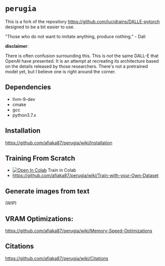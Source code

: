 # `perugia`

This is a fork of the repository https://github.com/lucidrains/DALLE-pytorch designed to be a bit easier to use.

"Those who do not want to imitate anything, produce nothing." - Dali

**disclaimer**: 

There is often confusion surrounding this. This is _not_ the same DALL-E that OpenAI have presented. It is an attempt at recreating its architecture based on the details released by those researchers. There's not a pretrained model yet, but I believe one is right around the corner.


## Dependencies
- llvm-9-dev
- cmake
- gcc
- python3.7.x

## Installation

https://github.com/afiaka87/perugia/wiki/Installation

## Training From Scratch
- [![Open In Colab](https://colab.research.google.com/assets/colab-badge.svg)](https://colab.research.google.com/drive/1dWvA54k4fH8zAmiix3VXbg95uEIMfqQM?usp=sharing) Train in Colab
- https://github.com/afiaka87/perugia/wiki/Train-with-your-Own-Dataset

## Generate images from text
(WIP)

## VRAM Optimizations:
https://github.com/afiaka87/perugia/wiki/Memory-Speed-Optimizations


## Citations

https://github.com/afiaka87/perugia/wiki/Citations
